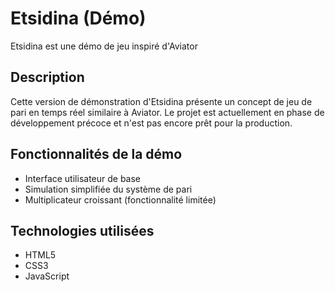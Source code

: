 # Etsidina (Démo)

Etsidina est une démo de jeu inspiré d'Aviator

## Description

Cette version de démonstration d'Etsidina présente un concept de jeu de pari en temps réel similaire à Aviator. Le projet est actuellement en phase de développement précoce et n'est pas encore prêt pour la production.

## Fonctionnalités de la démo

- Interface utilisateur de base
- Simulation simplifiée du système de pari
- Multiplicateur croissant (fonctionnalité limitée)

## Technologies utilisées

- HTML5
- CSS3
- JavaScript
